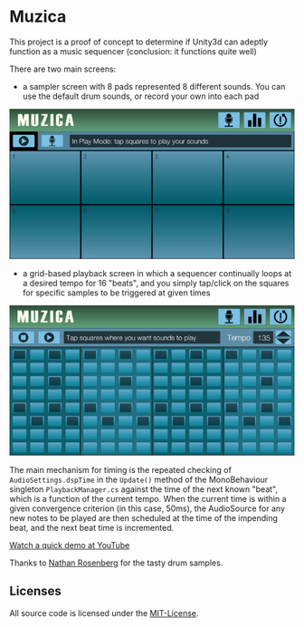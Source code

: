 Muzica
======

This project is a proof of concept to determine if Unity3d can adeptly function as a music sequencer (conclusion: it functions quite well)

There are two main screens:

- a sampler screen with 8 pads represented 8 different sounds. You can use the default drum sounds, or record your own into each pad

![Sampler screen](https://github.com/chrissung/Muzica/blob/master/screen1.jpg)

- a grid-based playback screen in which a sequencer continually loops at a desired tempo for 16 "beats", and you simply tap/click on the squares for specific samples to be triggered at given times

![Playback screen](https://github.com/chrissung/Muzica/blob/master/screen2.jpg)

The main mechanism for timing is the repeated checking of `AudioSettings.dspTime` in the `Update()` method of the MonoBehaviour singleton `PlaybackManager.cs` against the time of the next known "beat", which is a function of the current tempo.  When the current time is within a given convergence criterion (in this case, 50ms), the AudioSource for any new notes to be played are then scheduled at the time of the impending beat, and the next beat time is incremented.

[Watch a quick demo at YouTube](https://www.youtube.com/watch?v=M1Pk5mpQEWU)

Thanks to [Nathan Rosenberg](https://github.com/pianovox) for the tasty drum samples.

Licenses
--------

All source code is licensed under the [MIT-License](https://github.com/chrissung/Muzica/blob/master/LICENSE).
